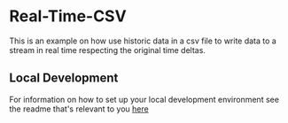 # Real-Time-CSV

This is an example on how use historic data in a csv file to write data to a stream in real time respecting the original time deltas.

## Local Development

For information on how to set up your local development environment see the readme that's relevant to you [here](../../LocalDevelopment/)
